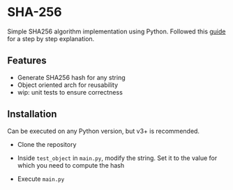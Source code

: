# SHA-256

Simple SHA256 algorithm implementation using Python.
Followed this [guide] for a step by step explanation. 

## Features

- Generate SHA256 hash for any string
- Object oriented arch for reusability
- wip: unit tests to ensure correctness

## Installation

Can be executed on any Python version, but v3+ is recommended.

- Clone the repository
- Inside `test_object` in `main.py`, modify the string. Set it to the value for which you need to compute the hash
- Execute `main.py`

   [guide]: <https://qvault.io/cryptography/how-sha-2-works-step-by-step-sha-256>

